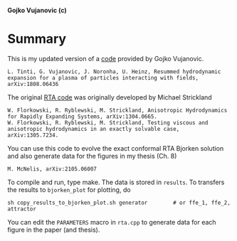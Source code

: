 **Gojko Vujanovic (c)**

# Summary
This is my updated version of a [code](https://github.com/gvujan/Boltzmann_equation_solver_w_RTA_and_Bjorken_sym) provided by Gojko Vujanovic.

	L. Tinti, G. Vujanovic, J. Noronha, U. Heinz, Resummed hydrodynamic expansion for a plasma of particles interacting with fields, arXiv:1808.06436
	
The original [RTA code](http://personal.kent.edu/~mstrick6/code/) was originally developed by Michael Strickland

	W. Florkowski, R. Ryblewski, M. Strickland, Anisotropic Hydrodynamics for Rapidly Expanding Systems, arXiv:1304.0665.
	W. Florkowski, R. Ryblewski, M. Strickland, Testing viscous and anisotropic hydrodynamics in an exactly solvable case, arXiv:1305.7234.
	
You can use this code to evolve the exact conformal RTA Bjorken solution and also generate data for the figures in my thesis (Ch. 8)

	M. McNelis, arXiv:2105.06007

To compile and run, type make. The data is stored in `results`. To transfers the results to `bjorken_plot` for plotting, do

	sh copy_results_to_bjorken_plot.sh generator		# or ffe_1, ffe_2, attractor

You can edit the `PARAMETERS` macro in `rta.cpp` to generate data for each figure in the paper (and thesis).

